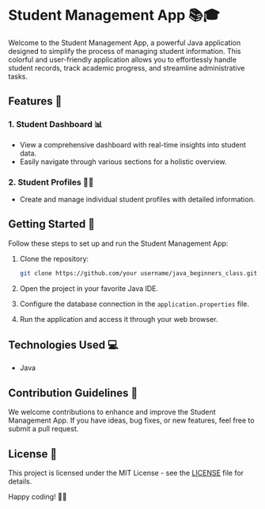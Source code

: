# Student Management App 📚🎓

Welcome to the Student Management App, a powerful Java application designed to simplify the process of managing student information. This colorful and user-friendly application allows you to effortlessly handle student records, track academic progress, and streamline administrative tasks.

## Features 🌟

### 1. Student Dashboard 📊

- View a comprehensive dashboard with real-time insights into student data.
- Easily navigate through various sections for a holistic overview.

### 2. Student Profiles 🧑‍🎓

- Create and manage individual student profiles with detailed information.

## Getting Started 🚀

Follow these steps to set up and run the Student Management App:

1. Clone the repository:

   ```bash
   git clone https://github.com/your username/java_beginners_class.git
   ```

2. Open the project in your favorite Java IDE.

3. Configure the database connection in the `application.properties` file.

4. Run the application and access it through your web browser.

## Technologies Used 💻

- Java

## Contribution Guidelines 🤝

We welcome contributions to enhance and improve the Student Management App. If you have ideas, bug fixes, or new features, feel free to submit a pull request.

## License 📜

This project is licensed under the MIT License - see the [LICENSE](LICENSE) file for details.

Happy coding! 🚀🎉
